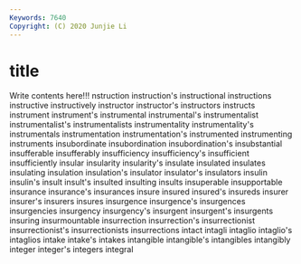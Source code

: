 ```yaml
---
Keywords: 7640
Copyright: (C) 2020 Junjie Li
---
```


# title

Write contents here!!!
nstruction 
instruction's
instructional 
instructions 
instructive 
instructively 
instructor 
instructor's 
instructors 
instructs 
instrument 
instrument's
instrumental 
instrumental's 
instrumentalist 
instrumentalist's 
instrumentalists 
instrumentality 
instrumentality's 
instrumentals 
instrumentation 
instrumentation's
instrumented 
instrumenting 
instruments 
insubordinate 
insubordination 
insubordination's 
insubstantial 
insufferable 
insufferably 
insufficiency
insufficiency's 
insufficient 
insufficiently 
insular 
insularity 
insularity's 
insulate 
insulated 
insulates 
insulating
insulation 
insulation's 
insulator 
insulator's 
insulators 
insulin 
insulin's 
insult 
insult's 
insulted
insulting 
insults 
insuperable 
insupportable 
insurance 
insurance's 
insurances 
insure 
insured 
insured's
insureds 
insurer 
insurer's 
insurers 
insures 
insurgence 
insurgence's 
insurgences 
insurgencies 
insurgency
insurgency's 
insurgent 
insurgent's 
insurgents 
insuring 
insurmountable 
insurrection 
insurrection's 
insurrectionist 
insurrectionist's
insurrectionists 
insurrections 
intact 
intagli 
intaglio 
intaglio's 
intaglios 
intake 
intake's 
intakes
intangible 
intangible's 
intangibles 
intangibly 
integer 
integer's 
integers 
integral 
